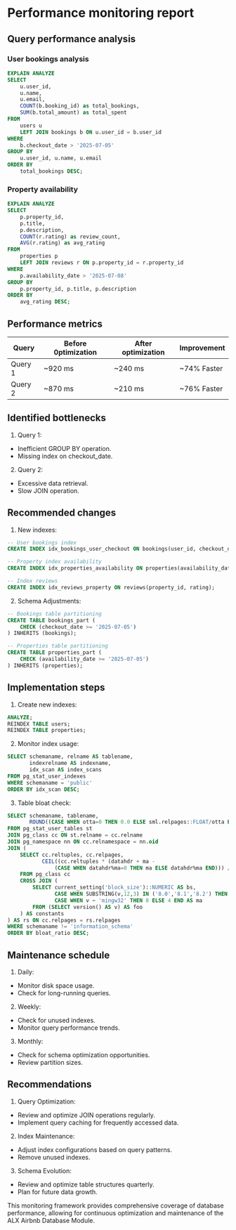 # Performance monitoring report

## Query performance analysis

### User bookings analysis

```sql
EXPLAIN ANALYZE
SELECT 
    u.user_id,
    u.name,
    u.email,
    COUNT(b.booking_id) as total_bookings,
    SUM(b.total_amount) as total_spent
FROM 
    users u
    LEFT JOIN bookings b ON u.user_id = b.user_id
WHERE 
    b.checkout_date > '2025-07-05'
GROUP BY 
    u.user_id, u.name, u.email
ORDER BY 
    total_bookings DESC;
```

### Property availability

```sql
EXPLAIN ANALYZE
SELECT 
    p.property_id,
    p.title,
    p.description,
    COUNT(r.rating) as review_count,
    AVG(r.rating) as avg_rating
FROM 
    properties p
    LEFT JOIN reviews r ON p.property_id = r.property_id
WHERE 
    p.availability_date > '2025-07-08'
GROUP BY 
    p.property_id, p.title, p.description
ORDER BY 
    avg_rating DESC;
```

## Performance metrics

| Query   | Before 0ptimization | After optimization | Improvement |
|---------|---------------------|--------------------|-------------|
| Query 1 | ~920 ms             | ~240 ms            | ~74% Faster |
| Query 2 | ~870 ms             | ~210 ms            | ~76% Faster |

## Identified bottlenecks

1. Query 1:
- Inefficient GROUP BY operation.
- Missing index on checkout_date.

2. Query 2:
- Excessive data retrieval.
- Slow JOIN operation.

## Recommended changes

1. New indexes:
```sql
-- User bookings index
CREATE INDEX idx_bookings_user_checkout ON bookings(user_id, checkout_date);

-- Property index availability
CREATE INDEX idx_properties_availability ON properties(availability_date);

-- Index reviews
CREATE INDEX idx_reviews_property ON reviews(property_id, rating);
```

2. Schema Adjustments:
```sql
-- Bookings table partitioning
CREATE TABLE bookings_part (
    CHECK (checkout_date >= '2025-07-05')
) INHERITS (bookings);

-- Properties table partitioning
CREATE TABLE properties_part (
    CHECK (availability_date >= '2025-07-05')
) INHERITS (properties);
```

## Implementation steps

1. Create new indexes:
```sql
ANALYZE;
REINDEX TABLE users;
REINDEX TABLE properties;
```

2. Monitor index usage:
```sql
SELECT schemaname, relname AS tablename,
       indexrelname AS indexname,
       idx_scan AS index_scans
FROM pg_stat_user_indexes
WHERE schemaname = 'public'
ORDER BY idx_scan DESC;
```

3. Table bloat check:
```sql
SELECT schemaname, tablename,
       ROUND((CASE WHEN otta=0 THEN 0.0 ELSE sml.relpages::FLOAT/otta END)::NUMERIC,1) AS bloat_ratio
FROM pg_stat_user_tables st
JOIN pg_class cc ON st.relname = cc.relname
JOIN pg_namespace nn ON cc.relnamespace = nn.oid
JOIN (
    SELECT cc.reltuples, cc.relpages,
           CEIL((cc.reltuples * (datahdr + ma -
               (CASE WHEN datahdr%ma=0 THEN ma ELSE datahdr%ma END))) / (bs-20::FLOAT))
    FROM pg_class cc
    CROSS JOIN (
        SELECT current_setting('block_size')::NUMERIC AS bs,
               CASE WHEN SUBSTRING(v,12,3) IN ('8.0','8.1','8.2') THEN 27 ELSE 23 END AS hdr,
               CASE WHEN v ~ 'mingw32' THEN 8 ELSE 4 END AS ma
        FROM (SELECT version() AS v) AS foo
    ) AS constants
) AS rs ON cc.relpages = rs.relpages
WHERE schemaname != 'information_schema'
ORDER BY bloat_ratio DESC;
```

## Maintenance schedule

1. Daily:
- Monitor disk space usage.
- Check for long-running queries.

2. Weekly:
- Check for unused indexes.
- Monitor query performance trends.

3. Monthly:
- Check for schema optimization opportunities.
- Review partition sizes.

## Recommendations

1. Query Optimization:
- Review and optimize JOIN operations regularly.
- Implement query caching for frequently accessed data.


2. Index Maintenance:
- Adjust index configurations based on query patterns.
- Remove unused indexes.

3. Schema Evolution:
- Review and optimize table structures quarterly.
- Plan for future data growth.

This monitoring framework provides comprehensive coverage of database performance, allowing for continuous optimization and maintenance of the ALX Airbnb Database Module.